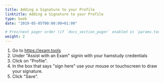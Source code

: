 ```yaml
---
title: Adding a Signature to your Profile
linktitle: Adding a Signature to your Profile
type: book
date: "2019-05-05T00:00:00+01:00"

# Prev/next pager order (if `docs_section_pager` enabled in `params.toml`)
weight: 2
---
```



1. Go to https://exam.tools
2. Under "Assist with an Exam" signin with your hamstudy credentials
3. Click on "Profile".
4. In the box that says "sign here" use your mouse or touchscreen to draw your signature. 
5. Click "Save".